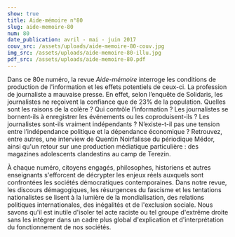 ```yaml
---
show: true
title: Aide-mémoire n°80
slug: aide-memoire-80
num: 80
date_publication: avril - mai - juin 2017
couv_src: /assets/uploads/aide-memoire-80-couv.jpg
img_src: /assets/uploads/aide-memoire-80-illu.jpg
pdf_src: /assets/uploads/aide-memoire-80.pdf
---
```

Dans ce 80e numéro, la revue _Aide-mémoire_ interroge les conditions de production de l'information et les effets potentiels de ceux-ci. La profession de journaliste a mauvaise presse. En effet, selon l’enquête de Solidaris, les journalistes ne reçoivent la confiance que de 23% de la population. Quelles sont les raisons de la colère ? Qui contrôle l’information ? Les journalistes se bornent-ils à enregistrer les événements ou les coproduisent-ils ? Les journalistes sont-ils vraiment indépendants ? N’existe-t-il pas une tension entre l’indépendance politique et la dépendance économique ? Retrouvez, entre autres, une interview de Quentin Noirfalisse du périodique Médor, ainsi qu'un retour sur une production médiatique particulière : des magazines adolescents clandestins au camp de Terezin.

À chaque numéro, citoyens engagés, philosophes, historiens et autres enseignants s'efforcent de décrypter les enjeux réels auxquels sont confrontées les sociétés démocratiques contemporaines. Dans notre revue, les discours démagogiques, les résurgences du fascisme et les tentations nationalistes se lisent à la lumière de la mondialisation, des relations politiques internationales, des inégalités et de l'exclusion sociale. Nous savons qu'il est inutile d'isoler tel acte raciste ou tel groupe d'extrême droite sans les intégrer dans un cadre plus global d'explication et d'interprétation du fonctionnement de nos sociétés.
